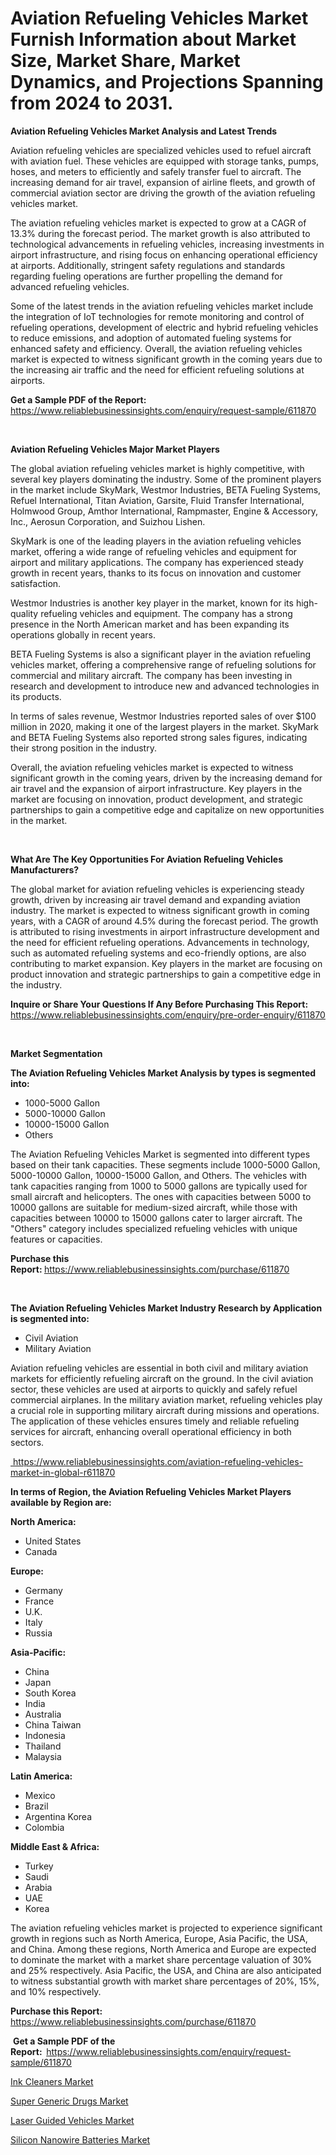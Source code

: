 <p><h1>Aviation Refueling Vehicles Market Furnish Information about Market Size, Market Share, Market Dynamics, and Projections Spanning from 2024 to 2031.</h1></p><p><strong>Aviation Refueling Vehicles Market Analysis and Latest Trends</strong></p>
<p><p>Aviation refueling vehicles are specialized vehicles used to refuel aircraft with aviation fuel. These vehicles are equipped with storage tanks, pumps, hoses, and meters to efficiently and safely transfer fuel to aircraft. The increasing demand for air travel, expansion of airline fleets, and growth of commercial aviation sector are driving the growth of the aviation refueling vehicles market.</p><p>The aviation refueling vehicles market is expected to grow at a CAGR of 13.3% during the forecast period. The market growth is also attributed to technological advancements in refueling vehicles, increasing investments in airport infrastructure, and rising focus on enhancing operational efficiency at airports. Additionally, stringent safety regulations and standards regarding fueling operations are further propelling the demand for advanced refueling vehicles.</p><p>Some of the latest trends in the aviation refueling vehicles market include the integration of IoT technologies for remote monitoring and control of refueling operations, development of electric and hybrid refueling vehicles to reduce emissions, and adoption of automated fueling systems for enhanced safety and efficiency. Overall, the aviation refueling vehicles market is expected to witness significant growth in the coming years due to the increasing air traffic and the need for efficient refueling solutions at airports.</p></p>
<p><strong>Get a Sample PDF of the Report:&nbsp;</strong> <a href="https://www.reliablebusinessinsights.com/enquiry/request-sample/611870">https://www.reliablebusinessinsights.com/enquiry/request-sample/611870</a></p>
<p>&nbsp;</p>
<p><strong>Aviation Refueling Vehicles Major Market Players</strong></p>
<p><p>The global aviation refueling vehicles market is highly competitive, with several key players dominating the industry. Some of the prominent players in the market include SkyMark, Westmor Industries, BETA Fueling Systems, Refuel International, Titan Aviation, Garsite, Fluid Transfer International, Holmwood Group, Amthor International, Rampmaster, Engine & Accessory, Inc., Aerosun Corporation, and Suizhou Lishen.</p><p>SkyMark is one of the leading players in the aviation refueling vehicles market, offering a wide range of refueling vehicles and equipment for airport and military applications. The company has experienced steady growth in recent years, thanks to its focus on innovation and customer satisfaction.</p><p>Westmor Industries is another key player in the market, known for its high-quality refueling vehicles and equipment. The company has a strong presence in the North American market and has been expanding its operations globally in recent years.</p><p>BETA Fueling Systems is also a significant player in the aviation refueling vehicles market, offering a comprehensive range of refueling solutions for commercial and military aircraft. The company has been investing in research and development to introduce new and advanced technologies in its products.</p><p>In terms of sales revenue, Westmor Industries reported sales of over $100 million in 2020, making it one of the largest players in the market. SkyMark and BETA Fueling Systems also reported strong sales figures, indicating their strong position in the industry.</p><p>Overall, the aviation refueling vehicles market is expected to witness significant growth in the coming years, driven by the increasing demand for air travel and the expansion of airport infrastructure. Key players in the market are focusing on innovation, product development, and strategic partnerships to gain a competitive edge and capitalize on new opportunities in the market.</p></p>
<p>&nbsp;</p>
<p><strong>What Are The Key Opportunities For Aviation Refueling Vehicles Manufacturers?</strong></p>
<p><p>The global market for aviation refueling vehicles is experiencing steady growth, driven by increasing air travel demand and expanding aviation industry. The market is expected to witness significant growth in coming years, with a CAGR of around 4.5% during the forecast period. The growth is attributed to rising investments in airport infrastructure development and the need for efficient refueling operations. Advancements in technology, such as automated refueling systems and eco-friendly options, are also contributing to market expansion. Key players in the market are focusing on product innovation and strategic partnerships to gain a competitive edge in the industry.</p></p>
<p><strong>Inquire or Share Your Questions If Any Before Purchasing This Report:</strong> <a href="https://www.reliablebusinessinsights.com/enquiry/pre-order-enquiry/611870">https://www.reliablebusinessinsights.com/enquiry/pre-order-enquiry/611870</a></p>
<p>&nbsp;</p>
<p><strong>Market Segmentation</strong></p>
<p><strong>The Aviation Refueling Vehicles Market Analysis by types is segmented into:</strong></p>
<p><ul><li>1000-5000 Gallon</li><li>5000-10000 Gallon</li><li>10000-15000 Gallon</li><li>Others</li></ul></p>
<p><p>The Aviation Refueling Vehicles Market is segmented into different types based on their tank capacities. These segments include 1000-5000 Gallon, 5000-10000 Gallon, 10000-15000 Gallon, and Others. The vehicles with tank capacities ranging from 1000 to 5000 gallons are typically used for small aircraft and helicopters. The ones with capacities between 5000 to 10000 gallons are suitable for medium-sized aircraft, while those with capacities between 10000 to 15000 gallons cater to larger aircraft. The "Others" category includes specialized refueling vehicles with unique features or capacities.</p></p>
<p><strong>Purchase this Report:&nbsp;</strong><a href="https://www.reliablebusinessinsights.com/purchase/611870">https://www.reliablebusinessinsights.com/purchase/611870</a></p>
<p>&nbsp;</p>
<p><strong>The Aviation Refueling Vehicles Market Industry Research by Application is segmented into:</strong></p>
<p><ul><li>Civil Aviation</li><li>Military Aviation</li></ul></p>
<p><p>Aviation refueling vehicles are essential in both civil and military aviation markets for efficiently refueling aircraft on the ground. In the civil aviation sector, these vehicles are used at airports to quickly and safely refuel commercial airplanes. In the military aviation market, refueling vehicles play a crucial role in supporting military aircraft during missions and operations. The application of these vehicles ensures timely and reliable refueling services for aircraft, enhancing overall operational efficiency in both sectors.</p></p>
<p><a href="https://www.reliablebusinessinsights.com/aviation-refueling-vehicles-market-in-global-r611870">&nbsp;https://www.reliablebusinessinsights.com/aviation-refueling-vehicles-market-in-global-r611870</a></p>
<p><strong>In terms of Region, the Aviation Refueling Vehicles Market Players available by Region are:</strong></p>
<p>
    <p> <strong> North America: </strong>
        <ul>
            <li>United States</li>
            <li>Canada</li>
        </ul>
        </p> 
    <p> <strong> Europe: </strong>
        <ul>
            <li>Germany</li>
            <li>France</li>
            <li>U.K.</li>
            <li>Italy</li>
            <li>Russia</li>
        </ul>
        </p> 
    <p> <strong> Asia-Pacific: </strong>
        <ul>
            <li>China</li>
            <li>Japan</li>
            <li>South Korea</li>
            <li>India</li>
            <li>Australia</li>
            <li>China Taiwan</li>
            <li>Indonesia</li>
            <li>Thailand</li>
            <li>Malaysia</li>
        </ul>
        </p> 
    <p> <strong> Latin America: </strong>
        <ul>
            <li>Mexico</li>
            <li>Brazil</li>
            <li>Argentina Korea</li>
            <li>Colombia</li>
        </ul>
        </p> 
    <p> <strong> Middle East & Africa: </strong>
        <ul>
            <li>Turkey</li>
            <li>Saudi</li>
            <li>Arabia</li>
            <li>UAE</li>
            <li>Korea</li>
        </ul>
    </p>
    </p>
<p><p>The aviation refueling vehicles market is projected to experience significant growth in regions such as North America, Europe, Asia Pacific, the USA, and China. Among these regions, North America and Europe are expected to dominate the market with a market share percentage valuation of 30% and 25% respectively. Asia Pacific, the USA, and China are also anticipated to witness substantial growth with market share percentages of 20%, 15%, and 10% respectively.</p></p>
<p><strong>Purchase this Report: </strong><a href="https://www.reliablebusinessinsights.com/purchase/611870">https://www.reliablebusinessinsights.com/purchase/611870</a></p>
<p>&nbsp;<strong>Get a Sample PDF of the Report:&nbsp;&nbsp;</strong><a href="https://www.reliablebusinessinsights.com/enquiry/request-sample/611870">https://www.reliablebusinessinsights.com/enquiry/request-sample/611870</a></p>
<p><strong></strong></p>
<p><p><a href="https://medium.com/@kelleebernier1851/insights-into-the-ink-cleaners-market-size-which-is-expanding-with-a-14-cagr-from-2024-2031-51d14e73a949">Ink Cleaners Market</a></p><p><a href="https://github.com/HowardDelgaXXfnf/Market-Research-Report-List-1/blob/main/super-generic-drugs-market.md">Super Generic Drugs Market</a></p><p><a href="https://medium.com/@sean.peake0978/global-laser-guided-vehicles-market-size-and-market-trends-analysis-by-regional-outlook-aed3b0381cb2">Laser Guided Vehicles Market</a></p><p><a href="https://github.com/ofpaqrof92/Market-Research-Report-List-1/blob/main/silicon-nanowire-batteries-market.md">Silicon Nanowire Batteries Market</a></p></p>